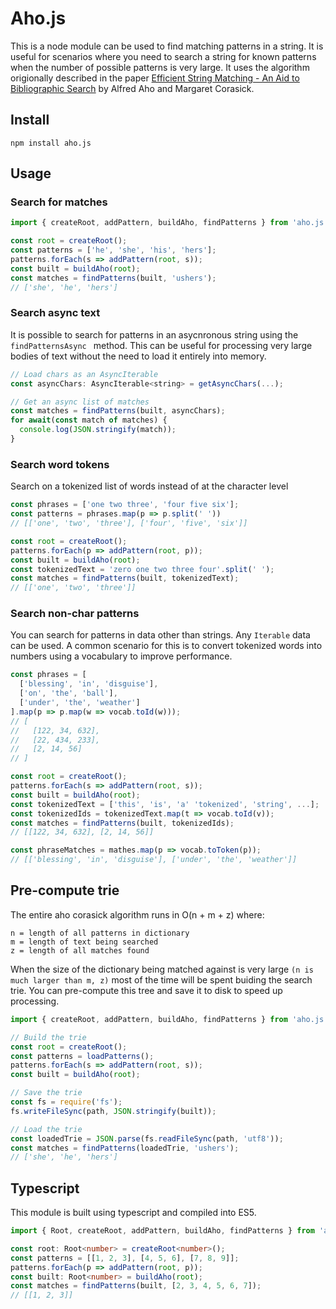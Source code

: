 # Aho.js
This is a node module can be used to find matching patterns in a string.  It is useful for scenarios where you need to search a string for known patterns when the number of possible patterns is very large.  It uses the algorithm origionally described in the paper [Efficient String Matching - An Aid to Bibliographic Search](https://github.com/tpn/pdfs/blob/master/Efficient%20String%20Matching%20-%20An%20Aid%20to%20Bibliographic%20Search%20-%20Aho-Corasick%20(1975).pdf) by Alfred Aho and Margaret Corasick.

## Install
```
npm install aho.js
```

## Usage
### Search for matches
```javascript
import { createRoot, addPattern, buildAho, findPatterns } from 'aho.js';

const root = createRoot();
const patterns = ['he', 'she', 'his', 'hers'];
patterns.forEach(s => addPattern(root, s));
const built = buildAho(root);
const matches = findPatterns(built, 'ushers');
// ['she', 'he', 'hers']
```

### Search async text
It is possible to search for patterns in an asycnronous string using the ```findPatternsAsync ``` method. This can be useful for processing very large bodies of text without the need to load it entirely into memory.
```javascript
// Load chars as an AsyncIterable
const asyncChars: AsyncIterable<string> = getAsyncChars(...);

// Get an async list of matches
const matches = findPatterns(built, asyncChars);
for await(const match of matches) {
  console.log(JSON.stringify(match));
}
```

### Search word tokens
Search on a tokenized list of words instead of at the character level

```typescript
const phrases = ['one two three', 'four five six'];
const patterns = phrases.map(p => p.split(' '))
// [['one', 'two', 'three'], ['four', 'five', 'six']]

const root = createRoot();
patterns.forEach(p => addPattern(root, p));
const built = buildAho(root);
const tokenizedText = 'zero one two three four'.split(' ');
const matches = findPatterns(built, tokenizedText);
// [['one', 'two', 'three']]
```

### Search non-char patterns
You can search for patterns in data other than strings. Any ```Iterable``` data can be used.  A common scenario for this is to convert tokenized words into numbers using a vocabulary to improve performance.

```javascript
const phrases = [
  ['blessing', 'in', 'disguise'],
  ['on', 'the', 'ball'],
  ['under', 'the', 'weather']
].map(p => p.map(w => vocab.toId(w)));
// [
//   [122, 34, 632],
//   [22, 434, 233],
//   [2, 14, 56]
// ]

const root = createRoot();
patterns.forEach(s => addPattern(root, s));
const built = buildAho(root);
const tokenizedText = ['this', 'is', 'a' 'tokenized', 'string', ...];
const tokenizedIds = tokenizedText.map(t => vocab.toId(v));
const matches = findPatterns(built, tokenizedIds);
// [[122, 34, 632], [2, 14, 56]]

const phraseMatches = mathes.map(p => vocab.toToken(p));
// [['blessing', 'in', 'disguise'], ['under', 'the', 'weather']]

```

## Pre-compute trie
The entire aho corasick algorithm runs in O(n + m + z) where:
```
n = length of all patterns in dictionary
m = length of text being searched
z = length of all matches found
```
When the size of the dictionary being matched against is very large ```(n is much larger than m, z)``` most of the time will be spent buiding the search trie.  You can pre-compute this tree and save it to disk to speed up processing.
```javascript
import { createRoot, addPattern, buildAho, findPatterns } from 'aho.js';

// Build the trie
const root = createRoot();
const patterns = loadPatterns();
patterns.forEach(s => addPattern(root, s));
const built = buildAho(root);

// Save the trie
const fs = require('fs');
fs.writeFileSync(path, JSON.stringify(built));

// Load the trie
const loadedTrie = JSON.parse(fs.readFileSync(path, 'utf8'));
const matches = findPatterns(loadedTrie, 'ushers');
// ['she', 'he', 'hers']
```


## Typescript
This module is built using typescript and compiled into ES5.

```typescript
import { Root, createRoot, addPattern, buildAho, findPatterns } from 'aho.js';

const root: Root<number> = createRoot<number>();
const patterns = [[1, 2, 3], [4, 5, 6], [7, 8, 9]];
patterns.forEach(p => addPattern(root, p));
const built: Root<number> = buildAho(root);
const matches = findPatterns(built, [2, 3, 4, 5, 6, 7]);
// [[1, 2, 3]]
```